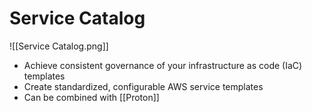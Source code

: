 # Service Catalog
![[Service Catalog.png]]
- Achieve consistent governance of your infrastructure as code (IaC) templates
- Create standardized, configurable AWS service templates
- Can be combined with [[Proton]]
